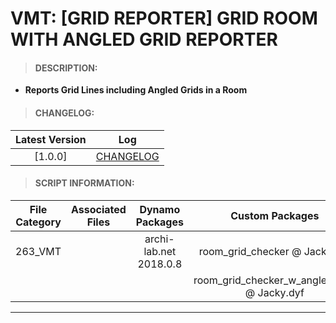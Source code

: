 # VMT: [GRID REPORTER] GRID ROOM WITH ANGLED GRID REPORTER

> #### DESCRIPTION: 
- **Reports Grid Lines including Angled Grids in a Room**

> #### CHANGELOG:

| Latest Version | Log |
| :-------: | :----: | 
|[1.0.0] | [CHANGELOG](/_vmt/changelog/VMTGridReporter.md) |

> #### SCRIPT INFORMATION: 

| File Category| Associated Files | Dynamo Packages | Custom Packages | Revit Version | Author | Reviewed By |
| :-------: | :----: | :---: | :---: | :---: | :---: | :---: |
| 263_VMT |  | archi-lab.net 2018.0.8| room_grid_checker @ Jacky.dyf |  Revit 2021.1 | Jacky Luk | |
| |  | | room_grid_checker_w_angled_grid @ Jacky.dyf | 
----------------------------------------------------------------
<!-- > #### SCRIPT: 
<img src="/_images/vmt/VMT_Grid.png">


------------------------------------------------------------------------------

> #### DEMO: 

<video width="1280" height="720" controls>
 <source src="/_demo/.mp4" type="video/mp4">
</video>

#### INSTRUCTIONS:  -->